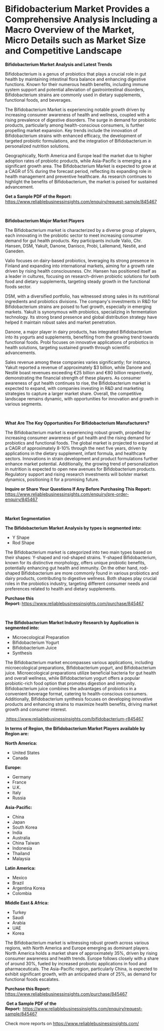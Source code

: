 <p><h1>Bifidobacterium Market Provides a Comprehensive Analysis Including a Macro Overview of the Market, Micro Details such as Market Size and Competitive Landscape</h1></p><p><strong>Bifidobacterium Market Analysis and Latest Trends</strong></p>
<p><p>Bifidobacterium is a genus of probiotics that plays a crucial role in gut health by maintaining intestinal flora balance and enhancing digestive functions. Known for their numerous health benefits, including immune system support and potential alleviation of gastrointestinal disorders, Bifidobacterium strains are commonly used in dietary supplements, functional foods, and beverages.</p><p>The Bifidobacterium Market is experiencing notable growth driven by increasing consumer awareness of health and wellness, coupled with a rising prevalence of digestive disorders. The surge in demand for probiotic products, particularly among health-conscious consumers, is further propelling market expansion. Key trends include the innovation of Bifidobacterium strains with enhanced efficacy, the development of targeted probiotic formulations, and the integration of Bifidobacterium in personalized nutrition solutions.</p><p>Geographically, North America and Europe lead the market due to higher adoption rates of probiotic products, while Asia-Pacific is emerging as a significant growth area. The Bifidobacterium Market is expected to grow at a CAGR of 5% during the forecast period, reflecting its expanding role in health management and preventive healthcare. As research continues to highlight the benefits of Bifidobacterium, the market is poised for sustained advancement.</p></p>
<p><strong>Get a Sample PDF of the Report:&nbsp;</strong> <a href="https://www.reliablebusinessinsights.com/enquiry/request-sample/845467?utm_campaign=2289&utm_medium=2&utm_source=Github&utm_content=ia&utm_term=08032025&utm_id=bifidobacterium">https://www.reliablebusinessinsights.com/enquiry/request-sample/845467</a></p>
<p>&nbsp;</p>
<p><strong>Bifidobacterium Major Market Players</strong></p>
<p><p>The Bifidobacterium market is characterized by a diverse group of players, each innovating in the probiotic sector to meet increasing consumer demand for gut health products. Key participants include Valio, Chr. Hansen, DSM, Yakult, Danone, Danisco, Probi, Lallemand, Nestlé, and Ganeden. </p><p>Valio focuses on dairy-based probiotics, leveraging its strong presence in Finland and expanding into international markets, aiming for a growth rate driven by rising health consciousness. Chr. Hansen has positioned itself as a leader in cultures, focusing on research-driven probiotic solutions for both food and dietary supplements, targeting steady growth in the functional foods sector.</p><p>DSM, with a diversified portfolio, has witnessed strong sales in its nutritional ingredients and probiotics divisions. The company's investments in R&D for Bifidobacterium strains are poised to fuel growth, especially in emerging markets. Yakult is synonymous with probiotics, specializing in fermentation technology. Its strong brand presence and global distribution strategy have helped it maintain robust sales and market penetration.</p><p>Danone, a major player in dairy products, has integrated Bifidobacterium into its yogurts and supplements, benefiting from the growing trend towards functional foods. Probi focuses on innovative applications of probiotics in health solutions, targeting sustained growth through scientific advancements.</p><p>Sales revenue among these companies varies significantly; for instance, Yakult reported a revenue of approximately $3 billion, while Danone and Nestlé boast revenues exceeding €25 billion and €80 billion respectively, demonstrating the financial strength of these players. As consumer awareness of gut health continues to rise, the Bifidobacterium market is expected to expand, with companies investing in R&D and marketing strategies to capture a larger market share. Overall, the competitive landscape remains dynamic, with opportunities for innovation and growth in various segments.</p></p>
<p>&nbsp;</p>
<p><strong>What Are The Key Opportunities For Bifidobacterium Manufacturers?</strong></p>
<p><p>The Bifidobacterium market is experiencing robust growth, propelled by increasing consumer awareness of gut health and the rising demand for probiotics and functional foods. The global market is projected to expand at a CAGR of approximately 8-10% through the next five years, driven by applications in the dietary supplement, infant formula, and healthcare sectors. Innovations in strain development and product formulations further enhance market potential. Additionally, the growing trend of personalization in nutrition is expected to open new avenues for Bifidobacterium products. Regulatory support and rising research investments will bolster market dynamics, positioning it for a promising future.</p></p>
<p><strong>Inquire or Share Your Questions If Any Before Purchasing This Report:</strong> <a href="https://www.reliablebusinessinsights.com/enquiry/pre-order-enquiry/845467?utm_campaign=2289&utm_medium=2&utm_source=Github&utm_content=ia&utm_term=08032025&utm_id=bifidobacterium">https://www.reliablebusinessinsights.com/enquiry/pre-order-enquiry/845467</a></p>
<p>&nbsp;</p>
<p><strong>Market Segmentation</strong></p>
<p><strong>The Bifidobacterium Market Analysis by types is segmented into:</strong></p>
<p><ul><li>Y Shape</li><li>Rod Shape</li></ul></p>
<p><p>The Bifidobacterium market is categorized into two main types based on their shapes: Y-shaped and rod-shaped strains. Y-shaped Bifidobacterium, known for its distinctive morphology, offers unique probiotic benefits, potentially enhancing gut health and immunity. On the other hand, rod-shaped Bifidobacterium are more commonly found in various probiotics and dairy products, contributing to digestive wellness. Both shapes play crucial roles in the probiotics industry, targeting different consumer needs and preferences related to health and dietary supplements.</p></p>
<p><strong>Purchase this Report:&nbsp;</strong><a href="https://www.reliablebusinessinsights.com/purchase/845467?utm_campaign=2289&utm_medium=2&utm_source=Github&utm_content=ia&utm_term=08032025&utm_id=bifidobacterium">https://www.reliablebusinessinsights.com/purchase/845467</a></p>
<p>&nbsp;</p>
<p><strong>The Bifidobacterium Market Industry Research by Application is segmented into:</strong></p>
<p><ul><li>Microecological Preparation</li><li>Bifidobacterium Yogurt</li><li>Bifidobacterium Juice</li><li>Synthesis</li></ul></p>
<p><p>The Bifidobacterium market encompasses various applications, including microecological preparations, Bifidobacterium yogurt, and Bifidobacterium juice. Microecological preparations utilize beneficial bacteria for gut health and overall wellness, while Bifidobacterium yogurt offers a popular probiotic-rich food option that promotes digestion and immunity. Bifidobacterium juice combines the advantages of probiotics in a convenient beverage format, catering to health-conscious consumers. Additionally, Bifidobacterium synthesis focuses on developing innovative products and enhancing strains to maximize health benefits, driving market growth and consumer interest.</p></p>
<p><a href="https://www.reliablebusinessinsights.com/bifidobacterium-r845467?utm_campaign=2289&utm_medium=2&utm_source=Github&utm_content=ia&utm_term=08032025&utm_id=bifidobacterium">&nbsp;https://www.reliablebusinessinsights.com/bifidobacterium-r845467</a></p>
<p><strong>In terms of Region, the Bifidobacterium Market Players available by Region are:</strong></p>
<p>
    <p> <strong> North America: </strong>
        <ul>
            <li>United States</li>
            <li>Canada</li>
        </ul>
        </p> 
    <p> <strong> Europe: </strong>
        <ul>
            <li>Germany</li>
            <li>France</li>
            <li>U.K.</li>
            <li>Italy</li>
            <li>Russia</li>
        </ul>
        </p> 
    <p> <strong> Asia-Pacific: </strong>
        <ul>
            <li>China</li>
            <li>Japan</li>
            <li>South Korea</li>
            <li>India</li>
            <li>Australia</li>
            <li>China Taiwan</li>
            <li>Indonesia</li>
            <li>Thailand</li>
            <li>Malaysia</li>
        </ul>
        </p> 
    <p> <strong> Latin America: </strong>
        <ul>
            <li>Mexico</li>
            <li>Brazil</li>
            <li>Argentina Korea</li>
            <li>Colombia</li>
        </ul>
        </p> 
    <p> <strong> Middle East & Africa: </strong>
        <ul>
            <li>Turkey</li>
            <li>Saudi</li>
            <li>Arabia</li>
            <li>UAE</li>
            <li>Korea</li>
        </ul>
    </p>
    </p>
<p><p>The Bifidobacterium market is witnessing robust growth across various regions, with North America and Europe emerging as dominant players. North America holds a market share of approximately 35%, driven by rising consumer awareness and health trends. Europe follows closely with a share of around 30%, fueled by increased probiotic applications in food and pharmaceuticals. The Asia-Pacific region, particularly China, is expected to exhibit significant growth, with an anticipated share of 25%, as demand for functional foods escalates.</p></p>
<p><strong>Purchase this Report: </strong><a href="https://www.reliablebusinessinsights.com/purchase/845467?utm_campaign=2289&utm_medium=2&utm_source=Github&utm_content=ia&utm_term=08032025&utm_id=bifidobacterium">https://www.reliablebusinessinsights.com/purchase/845467</a></p>
<p>&nbsp;<strong>Get a Sample PDF of the Report:&nbsp;&nbsp;</strong><a href="https://www.reliablebusinessinsights.com/enquiry/request-sample/845467?utm_campaign=2289&utm_medium=2&utm_source=Github&utm_content=ia&utm_term=08032025&utm_id=bifidobacterium">https://www.reliablebusinessinsights.com/enquiry/request-sample/845467</a></p>
<p><strong></strong></p>
<p>Check more reports on <a href="https://www.reliablebusinessinsights.com/?utm_campaign=2289&utm_medium=2&utm_source=Github&utm_content=ia&utm_term=08032025&utm_id=bifidobacterium">https://www.reliablebusinessinsights.com/</a></p>